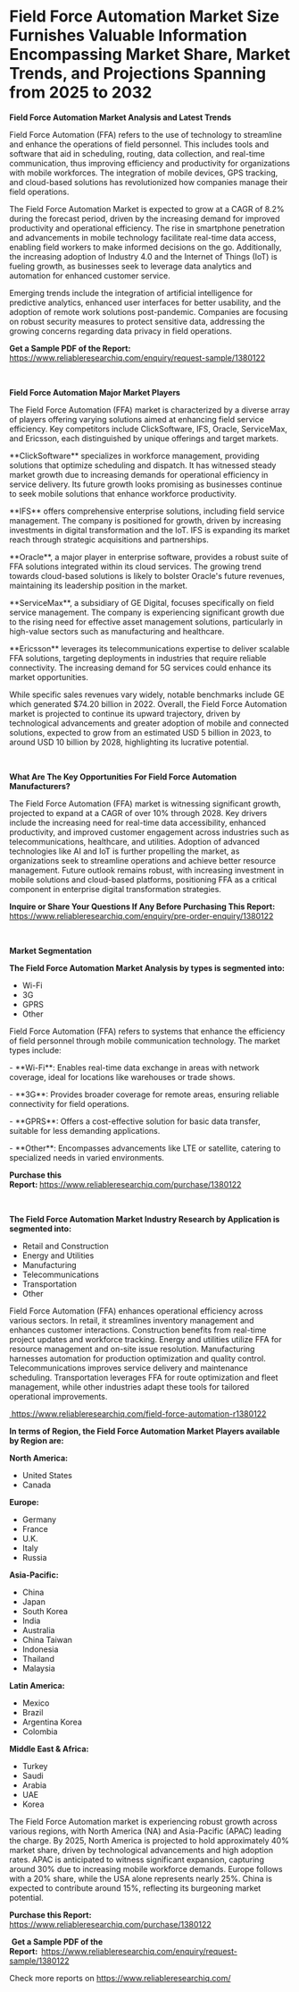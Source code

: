 <p><h1>Field Force Automation Market Size Furnishes Valuable Information Encompassing Market Share, Market Trends, and Projections Spanning from 2025 to 2032</h1></p><p><strong>Field Force Automation Market Analysis and Latest Trends</strong></p>
<p><p>Field Force Automation (FFA) refers to the use of technology to streamline and enhance the operations of field personnel. This includes tools and software that aid in scheduling, routing, data collection, and real-time communication, thus improving efficiency and productivity for organizations with mobile workforces. The integration of mobile devices, GPS tracking, and cloud-based solutions has revolutionized how companies manage their field operations.</p><p>The Field Force Automation Market is expected to grow at a CAGR of 8.2% during the forecast period, driven by the increasing demand for improved productivity and operational efficiency. The rise in smartphone penetration and advancements in mobile technology facilitate real-time data access, enabling field workers to make informed decisions on the go. Additionally, the increasing adoption of Industry 4.0 and the Internet of Things (IoT) is fueling growth, as businesses seek to leverage data analytics and automation for enhanced customer service. </p><p>Emerging trends include the integration of artificial intelligence for predictive analytics, enhanced user interfaces for better usability, and the adoption of remote work solutions post-pandemic. Companies are focusing on robust security measures to protect sensitive data, addressing the growing concerns regarding data privacy in field operations.</p></p>
<p><strong>Get a Sample PDF of the Report:&nbsp;</strong> <a href="https://www.reliableresearchiq.com/enquiry/request-sample/1380122?utm_campaign=3103&utm_medium=2&utm_source=Github&utm_content=ia&utm_term=11032025&utm_id=field-force-automation">https://www.reliableresearchiq.com/enquiry/request-sample/1380122</a></p>
<p>&nbsp;</p>
<p><strong>Field Force Automation Major Market Players</strong></p>
<p><p>The Field Force Automation (FFA) market is characterized by a diverse array of players offering varying solutions aimed at enhancing field service efficiency. Key competitors include ClickSoftware, IFS, Oracle, ServiceMax, and Ericsson, each distinguished by unique offerings and target markets.</p><p>**ClickSoftware** specializes in workforce management, providing solutions that optimize scheduling and dispatch. It has witnessed steady market growth due to increasing demands for operational efficiency in service delivery. Its future growth looks promising as businesses continue to seek mobile solutions that enhance workforce productivity.</p><p>**IFS** offers comprehensive enterprise solutions, including field service management. The company is positioned for growth, driven by increasing investments in digital transformation and the IoT. IFS is expanding its market reach through strategic acquisitions and partnerships.</p><p>**Oracle**, a major player in enterprise software, provides a robust suite of FFA solutions integrated within its cloud services. The growing trend towards cloud-based solutions is likely to bolster Oracle's future revenues, maintaining its leadership position in the market.</p><p>**ServiceMax**, a subsidiary of GE Digital, focuses specifically on field service management. The company is experiencing significant growth due to the rising need for effective asset management solutions, particularly in high-value sectors such as manufacturing and healthcare.</p><p>**Ericsson** leverages its telecommunications expertise to deliver scalable FFA solutions, targeting deployments in industries that require reliable connectivity. The increasing demand for 5G services could enhance its market opportunities.</p><p>While specific sales revenues vary widely, notable benchmarks include GE which generated $74.20 billion in 2022. Overall, the Field Force Automation market is projected to continue its upward trajectory, driven by technological advancements and greater adoption of mobile and connected solutions, expected to grow from an estimated USD 5 billion in 2023, to around USD 10 billion by 2028, highlighting its lucrative potential.</p></p>
<p>&nbsp;</p>
<p><strong>What Are The Key Opportunities For Field Force Automation Manufacturers?</strong></p>
<p><p>The Field Force Automation (FFA) market is witnessing significant growth, projected to expand at a CAGR of over 10% through 2028. Key drivers include the increasing need for real-time data accessibility, enhanced productivity, and improved customer engagement across industries such as telecommunications, healthcare, and utilities. Adoption of advanced technologies like AI and IoT is further propelling the market, as organizations seek to streamline operations and achieve better resource management. Future outlook remains robust, with increasing investment in mobile solutions and cloud-based platforms, positioning FFA as a critical component in enterprise digital transformation strategies.</p></p>
<p><strong>Inquire or Share Your Questions If Any Before Purchasing This Report:</strong> <a href="https://www.reliableresearchiq.com/enquiry/pre-order-enquiry/1380122?utm_campaign=3103&utm_medium=2&utm_source=Github&utm_content=ia&utm_term=11032025&utm_id=field-force-automation">https://www.reliableresearchiq.com/enquiry/pre-order-enquiry/1380122</a></p>
<p>&nbsp;</p>
<p><strong>Market Segmentation</strong></p>
<p><strong>The Field Force Automation Market Analysis by types is segmented into:</strong></p>
<p><ul><li>Wi-Fi</li><li>3G</li><li>GPRS</li><li>Other</li></ul></p>
<p><p>Field Force Automation (FFA) refers to systems that enhance the efficiency of field personnel through mobile communication technology. The market types include:</p><p>- **Wi-Fi**: Enables real-time data exchange in areas with network coverage, ideal for locations like warehouses or trade shows.</p><p>- **3G**: Provides broader coverage for remote areas, ensuring reliable connectivity for field operations.</p><p>- **GPRS**: Offers a cost-effective solution for basic data transfer, suitable for less demanding applications.</p><p>- **Other**: Encompasses advancements like LTE or satellite, catering to specialized needs in varied environments.</p></p>
<p><strong>Purchase this Report:&nbsp;</strong><a href="https://www.reliableresearchiq.com/purchase/1380122?utm_campaign=3103&utm_medium=2&utm_source=Github&utm_content=ia&utm_term=11032025&utm_id=field-force-automation">https://www.reliableresearchiq.com/purchase/1380122</a></p>
<p>&nbsp;</p>
<p><strong>The Field Force Automation Market Industry Research by Application is segmented into:</strong></p>
<p><ul><li>Retail and Construction</li><li>Energy and Utilities</li><li>Manufacturing</li><li>Telecommunications</li><li>Transportation</li><li>Other</li></ul></p>
<p><p>Field Force Automation (FFA) enhances operational efficiency across various sectors. In retail, it streamlines inventory management and enhances customer interactions. Construction benefits from real-time project updates and workforce tracking. Energy and utilities utilize FFA for resource management and on-site issue resolution. Manufacturing harnesses automation for production optimization and quality control. Telecommunications improves service delivery and maintenance scheduling. Transportation leverages FFA for route optimization and fleet management, while other industries adapt these tools for tailored operational improvements.</p></p>
<p><a href="https://www.reliableresearchiq.com/field-force-automation-r1380122?utm_campaign=3103&utm_medium=2&utm_source=Github&utm_content=ia&utm_term=11032025&utm_id=field-force-automation">&nbsp;https://www.reliableresearchiq.com/field-force-automation-r1380122</a></p>
<p><strong>In terms of Region, the Field Force Automation Market Players available by Region are:</strong></p>
<p>
    <p> <strong> North America: </strong>
        <ul>
            <li>United States</li>
            <li>Canada</li>
        </ul>
        </p> 
    <p> <strong> Europe: </strong>
        <ul>
            <li>Germany</li>
            <li>France</li>
            <li>U.K.</li>
            <li>Italy</li>
            <li>Russia</li>
        </ul>
        </p> 
    <p> <strong> Asia-Pacific: </strong>
        <ul>
            <li>China</li>
            <li>Japan</li>
            <li>South Korea</li>
            <li>India</li>
            <li>Australia</li>
            <li>China Taiwan</li>
            <li>Indonesia</li>
            <li>Thailand</li>
            <li>Malaysia</li>
        </ul>
        </p> 
    <p> <strong> Latin America: </strong>
        <ul>
            <li>Mexico</li>
            <li>Brazil</li>
            <li>Argentina Korea</li>
            <li>Colombia</li>
        </ul>
        </p> 
    <p> <strong> Middle East & Africa: </strong>
        <ul>
            <li>Turkey</li>
            <li>Saudi</li>
            <li>Arabia</li>
            <li>UAE</li>
            <li>Korea</li>
        </ul>
    </p>
    </p>
<p><p>The Field Force Automation market is experiencing robust growth across various regions, with North America (NA) and Asia-Pacific (APAC) leading the charge. By 2025, North America is projected to hold approximately 40% market share, driven by technological advancements and high adoption rates. APAC is anticipated to witness significant expansion, capturing around 30% due to increasing mobile workforce demands. Europe follows with a 20% share, while the USA alone represents nearly 25%. China is expected to contribute around 15%, reflecting its burgeoning market potential.</p></p>
<p><strong>Purchase this Report: </strong><a href="https://www.reliableresearchiq.com/purchase/1380122?utm_campaign=3103&utm_medium=2&utm_source=Github&utm_content=ia&utm_term=11032025&utm_id=field-force-automation">https://www.reliableresearchiq.com/purchase/1380122</a></p>
<p>&nbsp;<strong>Get a Sample PDF of the Report:&nbsp;&nbsp;</strong><a href="https://www.reliableresearchiq.com/enquiry/request-sample/1380122?utm_campaign=3103&utm_medium=2&utm_source=Github&utm_content=ia&utm_term=11032025&utm_id=field-force-automation">https://www.reliableresearchiq.com/enquiry/request-sample/1380122</a></p>
<p><strong></strong></p>
<p>Check more reports on <a href="https://www.reliableresearchiq.com/?utm_campaign=3103&utm_medium=2&utm_source=Github&utm_content=ia&utm_term=11032025&utm_id=field-force-automation">https://www.reliableresearchiq.com/</a></p>
